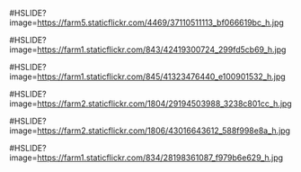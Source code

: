 #HSLIDE?image=https://farm5.staticflickr.com/4469/37110511113_bf066619bc_h.jpg


#HSLIDE?image=https://farm1.staticflickr.com/843/42419300724_299fd5cb69_h.jpg
<!-- <h2 style="color:#eee;text-shadow: 2px 2px 4px #000;">minor existential crisis</h2>
<h3 style="color:#eee;text-shadow: 2px 2px 4px #000;">and i digitzed a bunch of negatives</h3> -->

#HSLIDE?image=https://farm1.staticflickr.com/845/41323476440_e100901532_h.jpg

#HSLIDE?image=https://farm2.staticflickr.com/1804/29194503988_3238c801cc_h.jpg

#HSLIDE?image=https://farm2.staticflickr.com/1806/43016643612_588f998e8a_h.jpg

#HSLIDE?image=https://farm1.staticflickr.com/834/28198361087_f979b6e629_h.jpg




